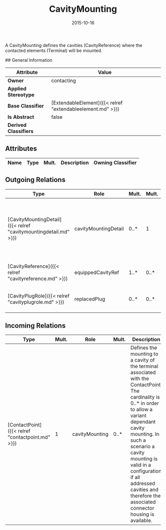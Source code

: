﻿---
title: CavityMounting
toc: false
type: specs
date: "2015-10-16"
draft: false
specification: VEC
version: 1.1.2
documentType: "Recommendation"
elementType: Class
classes:
  - CavityMounting
menu_name: vec-1.1.2
---
<p> A CavityMounting defines the cavities (CavityReference) where the contacted elements (Terminal) will be mounted.      </p>
## General Information

| Attribute               | Value |
|-------------------------|-------|
| **Owner**               | contacting |
| **Applied Stereotype**  |   |
| **Base Classifier**     | [ExtendableElement]({{< relref "extendableelement.md" >}})<br/>  |
| **Is Abstract**         | false |
| **Derived Classifiers** |   |

## Attributes
|  Name  |  Type  |  Mult.  |  Description  |  Owning Classifier  |
|--------|--------|---------|---------------|--------------|

## Outgoing Relations
|    Type  |   Role   |   Mult.   |   Mult.   |   Description   |
|----------|----------|-----------|-----------|-----------------|
| [CavityMountingDetail]({{< relref "cavitymountingdetail.md" >}}) | cavityMountingDetail | 0..* | 1 | <p> Specifies the CavityMoutingDetails, if a detailed description of the relationships between Cavities and TerminalReceptions is needed.      </p> |
| [CavityReference]({{< relref "cavityreference.md" >}}) | equippedCavityRef | 1..* | 0..* | References the cavities that are used for the cavity mounting. |
| [CavityPlugRole]({{< relref "cavityplugrole.md" >}}) | replacedPlug | 0..* | 0..* | References the cavity plugs that are obsolete if the cavity mounting is realized. |
##  Incoming Relations
|    Type  |   Mult.  |   Role    |   Mult.   |   Description  |
|----------|----------|-----------|-----------|----------------|
| [ContactPoint]({{< relref "contactpoint.md" >}}) | 1 | cavityMounting | 0..* | Defines the mounting to a cavity of the terminal associated with the ContactPoint.  The cardinality is 0..* in order to allow a variant dependant cavity mounting. In such a scenario a cavity mounting is valid in a configuration if all addressed cavities and therefore the associated connector housing is available. |
